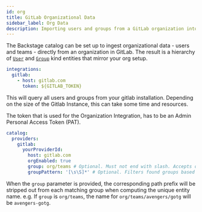 ```yaml
---
id: org
title: GitLab Organizational Data
sidebar_label: Org Data
description: Importing users and groups from a GitLab organization into Backstage
---
```


The Backstage catalog can be set up to ingest organizational data - users and
teams - directly from an organization in GitLab. The result
is a hierarchy of
[`User`](../../features/software-catalog/descriptor-format.md#kind-user) and
[`Group`](../../features/software-catalog/descriptor-format.md#kind-group) kind
entities that mirror your org setup.

```yaml
integrations:
  gitlab:
    - host: gitlab.com
      token: ${GITLAB_TOKEN}
```

This will query all users and groups from your gitlab installation. Depending on the size
of the Gitlab Instance, this can take some time and resources.

The token that is used for the Organization Integration, has to be an Admin Personal Access Token (PAT).

```yaml
catalog:
  providers:
    gitlab:
      yourProviderId:
        host: gitlab.com
        orgEnabled: true
        group: org/teams # Optional. Must not end with slash. Accepts only groups under the provided path (which will be stripped)
        groupPattern: '[\s\S]*' # Optional. Filters found groups based on provided patter. Defaults to `[\s\S]*`, which means to not filter anything
```

When the `group` parameter is provided, the corresponding path prefix will be stripped out from each matching group
when computing the unique entity name. e.g. If `group` is `org/teams`, the name for `org/teams/avengers/gotg` will
be `avengers-gotg`.
